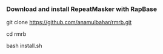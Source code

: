 ### Download and install RepeatMasker with RapBase

git clone https://github.com/anamulbahar/rmrb.git

cd rmrb

bash install.sh
